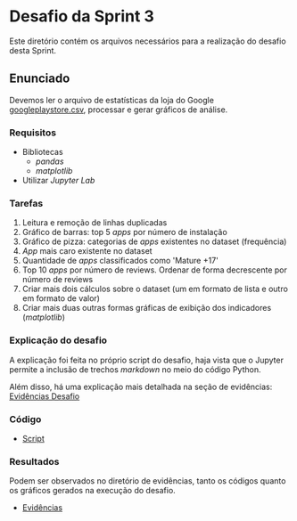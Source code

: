 # Desafio da Sprint 3
Este diretório contém os arquivos necessários para a realização do desafio desta Sprint.

## Enunciado
Devemos ler o arquivo de estatísticas da loja do Google [googleplaystore.csv](googleplaystore.csv), processar e gerar gráficos de análise.

### Requisitos
- Bibliotecas
    - *pandas*
    - *matplotlib*
- Utilizar *Jupyter Lab*

### Tarefas
1. Leitura e remoção de linhas duplicadas
2. Gráfico de barras: top 5 *apps* por número de instalação
3. Gráfico de pizza: categorias de *apps* existentes no dataset (frequência)
4. *App* mais caro existente no dataset
5. Quantidade de *apps* classificados como 'Mature +17'
6. Top 10 *apps* por número de reviews. Ordenar de forma decrescente por número de reviews
7. Criar mais dois cálculos sobre o dataset (um em formato de lista e outro em formato de valor)
8. Criar mais duas outras formas gráficas de exibição dos indicadores (*matplotlib*)


### Explicação do desafio
A explicação foi feita no próprio script do desafio, haja vista que o Jupyter permite a inclusão de trechos *markdown* no meio do código Python.

Além disso, há uma explicação mais detalhada na seção de evidências: [Evidências Desafio](../evidencias/ev_desafio/README.md)

### Código
- [Script](script.IPYNB)

### Resultados
Podem ser observados no diretório de evidências, tanto os códigos quanto os gráficos gerados na execução do desafio.
- [Evidências](../evidencias/ev_desafio/)